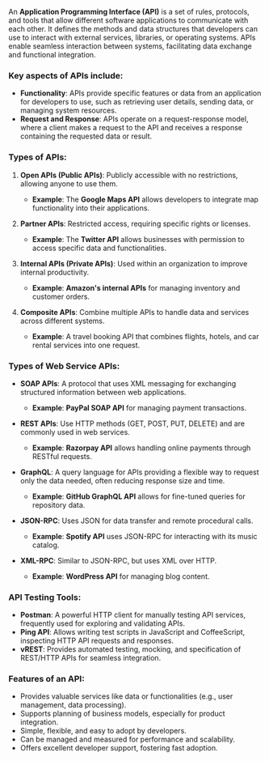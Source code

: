 An **Application Programming Interface (API)** is a set of rules, protocols, and tools that allow different software applications to communicate with each other. It defines the methods and data structures that developers can use to interact with external services, libraries, or operating systems. APIs enable seamless interaction between systems, facilitating data exchange and functional integration.

### Key aspects of APIs include:
- **Functionality**: APIs provide specific features or data from an application for developers to use, such as retrieving user details, sending data, or managing system resources.
- **Request and Response**: APIs operate on a request-response model, where a client makes a request to the API and receives a response containing the requested data or result.

### Types of APIs:
1. **Open APIs (Public APIs)**: Publicly accessible with no restrictions, allowing anyone to use them.  
   - **Example**: The **Google Maps API** allows developers to integrate map functionality into their applications.
   
2. **Partner APIs**: Restricted access, requiring specific rights or licenses.  
   - **Example**: The **Twitter API** allows businesses with permission to access specific data and functionalities.
   
3. **Internal APIs (Private APIs)**: Used within an organization to improve internal productivity.  
   - **Example**: **Amazon's internal APIs** for managing inventory and customer orders.
   
4. **Composite APIs**: Combine multiple APIs to handle data and services across different systems.  
   - **Example**: A travel booking API that combines flights, hotels, and car rental services into one request.

### Types of Web Service APIs:
- **SOAP APIs**: A protocol that uses XML messaging for exchanging structured information between web applications.
   - **Example**: **PayPal SOAP API** for managing payment transactions.
  
- **REST APIs**: Use HTTP methods (GET, POST, PUT, DELETE) and are commonly used in web services.
   - **Example**: **Razorpay API** allows handling online payments through RESTful requests.
  
- **GraphQL**: A query language for APIs providing a flexible way to request only the data needed, often reducing response size and time.
   - **Example**: **GitHub GraphQL API** allows for fine-tuned queries for repository data.

- **JSON-RPC**: Uses JSON for data transfer and remote procedural calls.
   - **Example**: **Spotify API** uses JSON-RPC for interacting with its music catalog.
  
- **XML-RPC**: Similar to JSON-RPC, but uses XML over HTTP.
   - **Example**: **WordPress API** for managing blog content.

### API Testing Tools:
- **Postman**: A powerful HTTP client for manually testing API services, frequently used for exploring and validating APIs.
- **Ping API**: Allows writing test scripts in JavaScript and CoffeeScript, inspecting HTTP API requests and responses.
- **vREST**: Provides automated testing, mocking, and specification of REST/HTTP APIs for seamless integration.

### Features of an API:
- Provides valuable services like data or functionalities (e.g., user management, data processing).
- Supports planning of business models, especially for product integration.
- Simple, flexible, and easy to adopt by developers.
- Can be managed and measured for performance and scalability.
- Offers excellent developer support, fostering fast adoption.
